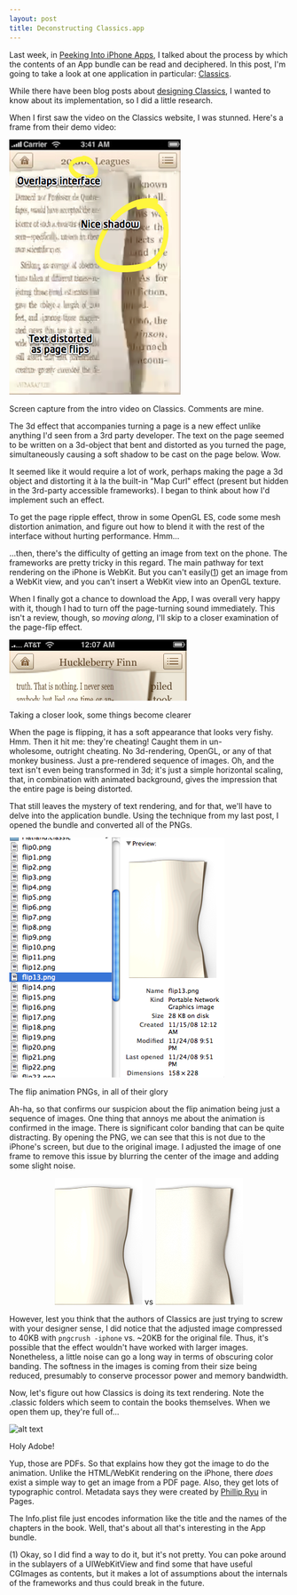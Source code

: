```yaml
---
layout: post
title: Deconstructing Classics.app
---
```


Last week, in <a href="http://darknoon.com/blog/2008/11/26/peeking-into-iphone-apps/">Peeking Into iPhone Apps</a>, I talked about the process by which the contents of an App bundle can be read and deciphered. In this post, I'm going to take a look at one application in particular: <a href="http://www.classicsapp.com/">Classics</a>.

While there have been blog posts about <a href="http://blog.cocoia.com/2008/10/23/designing-classics/">designing Classics</a>, I wanted to know about its implementation, so I did a little research.

<!--more-->

When I first saw the video on the Classics website, I was stunned. Here's a frame from their demo video:

![alt text](images/old/2008/12/classics-movie.png)

<p class="caption">Screen capture from the intro video on Classics. Comments are mine.</p>

The 3d effect that accompanies turning a page is a new effect unlike anything I'd seen from a 3rd party developer. The text on the page seemed to be written on a 3d-object that bent and distorted as you turned the page, simultaneously causing a soft shadow to be cast on the page below. Wow.

It seemed like it would require a lot of work, perhaps making the page a 3d object and distorting it à la the built-in "Map Curl" effect (present but hidden in the 3rd-party accessible frameworks). I began to think about how I'd implement such an effect.

To get the page ripple effect, throw in some OpenGL ES, code some mesh distortion animation, and figure out how to blend it with the rest of the interface without hurting performance. Hmm…

...then, there's the difficulty of getting an image from text on the phone. The frameworks are pretty tricky in this regard. The main pathway for text rendering on the iPhone is WebKit. But you can't easily(<a href="#renderingWebKitToImage">1</a>) get an image from a WebKit view, and you can't insert a WebKit view into an OpenGL texture.

When I finally got a chance to download the App, I was overall very happy with it, though I had to turn off the page-turning sound immediately. This isn't a review, though, so _moving along_, I'll skip to a closer examination of the page-flip effect.

![alt text](images/old/2008/12/screenshot-20081208-011335.png)

<p class="caption">Taking a closer look, some things become clearer</p>

When the page is flipping, it has a soft appearance that looks very fishy. Hmm. Then it hit me: they're cheating! Caught them in un-wholesome, outright cheating. No 3d-rendering, OpenGL, or any of that monkey business. Just a pre-rendered sequence of images. Oh, and the text isn't even being transformed in 3d; it's just a simple horizontal scaling, that, in combination with animated background, gives the impression that the entire page is being distorted.

That still leaves the mystery of text rendering, and for that, we'll have to delve into the application bundle. Using the technique from my last post, I opened the bundle and converted all of the PNGs.

![alt text](images/old/2008/12/classics.png)

<p class="caption">The flip animation PNGs, in all of their glory</p>

Ah-ha, so that confirms our suspicion about the flip animation being just a sequence of images. One thing that annoys me about the animation is confirmed in the image. There is significant color banding that can be quite distracting. By opening the PNG, we can see that this is not due to the iPhone's screen, but due to the original image. I adjusted the image of one frame to remove this issue by blurring the center of the image and adding some slight noise.

<div style="text-align:center">

![alt text](images/old/2008/12/flip13.png) vs ![alt text](images/old/2008/12/flip13adjusted.png)

</div>

However, lest you think that the authors of Classics are just trying to screw with your designer sense, I did notice that the adjusted image compressed to 40KB with `pngcrush -iphone` vs. ~20KB for the original file. Thus, it's possible that the effect wouldn't have worked with larger images. Nonetheless, a little noise can go a long way in terms of obscuring color banding. The softness in the images is coming from their size being reduced, presumably to conserve processor power and memory bandwidth.

Now, let's figure out how Classics is doing its text rendering. Note the .classic folders which seem to contain the books themselves. When we open them up, they're full of...

![alt text](images/old/2008/12/a-christmas-carolclassic-1.png)

<p class="caption">Holy Adobe!</p>

Yup, those are PDFs. So that explains how they got the image to do the animation. Unlike the HTML/WebKit rendering on the iPhone, there _does_ exist a simple way to get an image from a PDF page. Also, they get lots of typographic control. Metadata says they were created by <a href="http://www.phillryu.com/">Phillip Ryu</a> in Pages.

The Info.plist file just encodes information like the title and the names of the chapters in the book. Well, that's about all that's interesting in the App bundle.

<p id="renderingWebKitToImage">(1) Okay, so I did find a way to do it, but it's not pretty. You can poke around in the sublayers of a UIWebKitView and find some that have useful CGImages as contents, but it makes a lot of assumptions about the internals of the frameworks and thus could break in the future.</p>
